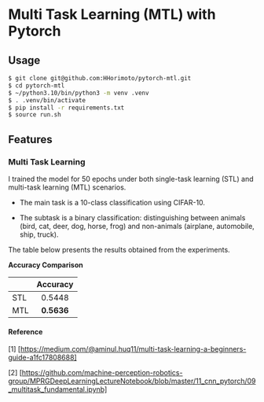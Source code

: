 # Multi Task Learning (MTL) with Pytorch

## Usage

```bash
$ git clone git@github.com:HHorimoto/pytorch-mtl.git
$ cd pytorch-mtl
$ ~/python3.10/bin/python3 -m venv .venv
$ . .venv/bin/activate
$ pip install -r requirements.txt
$ source run.sh
```

## Features

### Multi Task Learning  
I trained the model for 50 epochs under both single-task learning (STL) and multi-task learning (MTL) scenarios.

* The main task is a 10-class classification using CIFAR-10.

* The subtask is a binary classification: distinguishing between animals (bird, cat, deer, dog, horse, frog) and non-animals (airplane, automobile, ship, truck).

The table below presents the results obtained from the experiments.

**Accuracy Comparison**

|     |  Accuracy  |
| --- | :--------: |
| STL |   0.5448   |
| MTL | **0.5636** |


#### Reference
[1] [https://medium.com/@aminul.huq11/multi-task-learning-a-beginners-guide-a1fc17808688]

[2] [https://github.com/machine-perception-robotics-group/MPRGDeepLearningLectureNotebook/blob/master/11_cnn_pytorch/09_multitask_fundamental.ipynb]